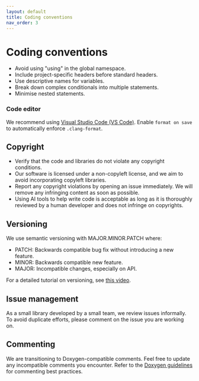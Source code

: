 ```yaml
---
layout: default
title: Coding conventions
nav_order: 3
---
```


# Coding conventions

- Avoid using "using" in the global namespace.
- Include project-specific headers before standard headers.
- Use descriptive names for variables.
- Break down complex conditionals into multiple statements.
- Minimise nested statements.

### Code editor

We recommend using [Visual Studio Code (VS Code)](https://learn.microsoft.com/dotnet/core/tutorials/with-visual-studio-code). Enable `format on save` to automatically enforce `.clang-format`.

## Copyright
- Verify that the code and libraries do not violate any copyright conditions.
- Our software is licensed under a non-copyleft license, and we aim to avoid incorporating copyleft libraries.
- Report any copyright violations by opening an issue immediately. We will remove any infringing content as soon as possible.
- Using AI tools to help write code is acceptable as long as it is thoroughly reviewed by a human developer and does not infringe on copyrights.

## Versioning

We use semantic versioning with MAJOR.MINOR.PATCH where:

- PATCH: Backwards compatible bug fix without introducing a new feature. 
- MINOR: Backwards compatible new feature. 
- MAJOR: Incompatible changes, especially on API. 

For a detailed tutorial on versioning, see [this video](https://www.youtube.com/watch?v=xvPiZyx0cDc).

## Issue management

As a small library developed by a small team, we review issues informally. To avoid duplicate efforts, please comment on the issue you are working on.

## Commenting

We are transitioning to Doxygen-compatible comments. Feel free to update any incompatible comments you encounter. Refer to the [Doxygen guidelines](https://doxygen.nl/manual/docblocks.html) for commenting best practices.